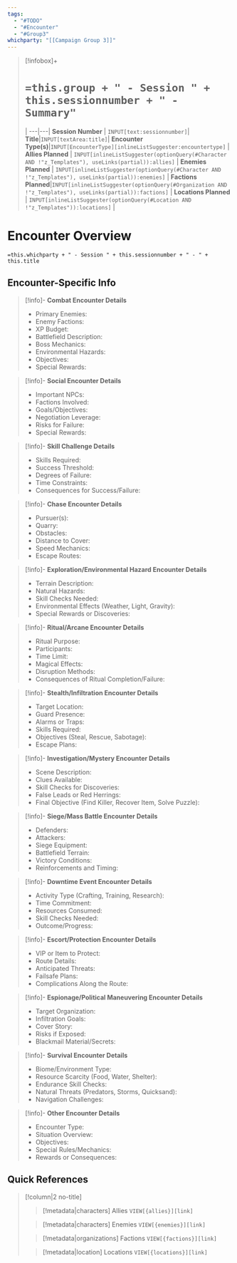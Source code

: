 ```yaml
---
tags:
  - "#TODO"
  - "#Encounter"
  - "#Group3"
whichparty: "[[Campaign Group 3]]"
---
```

> [!infobox]+
> # `=this.group + " - Session " + this.sessionnumber + " - Summary"`
>  |
> ---|---|
> **Session Number** | `INPUT[text:sessionnumber]`|
> **Title**|`INPUT[textArea:title]`|
> **Encounter Type(s)**|`INPUT[EncounterType][inlineListSuggester:encountertype]` |
> **Allies Planned** | `INPUT[inlineListSuggester(optionQuery(#Character AND !"z_Templates"), useLinks(partial)):allies]` |
> **Enemies Planned** | `INPUT[inlineListSuggester(optionQuery(#Character AND !"z_Templates"), useLinks(partial)):enemies]` |
> **Factions Planned**|`INPUT[inlineListSuggester(optionQuery(#Organization AND !"z_Templates"), useLinks(partial)):factions]` |
> **Locations Planned** | `INPUT[inlineListSuggester(optionQuery(#Location AND !"z_Templates")):locations]` |

# Encounter  Overview
`=this.whichparty + " - Session " + this.sessionnumber + " - " + this.title`

## Encounter-Specific Info
> [!info]- **Combat Encounter Details**
> - Primary Enemies:
> - Enemy Factions:
> - XP Budget:
> - Battlefield Description:
> - Boss Mechanics:
> - Environmental Hazards:
> - Objectives:
> - Special Rewards:

> [!info]- **Social Encounter Details**
> - Important NPCs:
> - Factions Involved:
> - Goals/Objectives:
> - Negotiation Leverage:
> - Risks for Failure:
> - Special Rewards:

> [!info]- **Skill Challenge Details**
> - Skills Required:
> - Success Threshold:
> - Degrees of Failure:
> - Time Constraints:
> - Consequences for Success/Failure:

> [!info]- **Chase Encounter Details**
> - Pursuer(s):
> - Quarry:
> - Obstacles:
> - Distance to Cover:
> - Speed Mechanics:
> - Escape Routes:

> [!info]- **Exploration/Environmental Hazard Encounter Details**
> - Terrain Description:
> - Natural Hazards:
> - Skill Checks Needed:
> - Environmental Effects (Weather, Light, Gravity):
> - Special Rewards or Discoveries:

> [!info]- **Ritual/Arcane Encounter Details**
> - Ritual Purpose:
> - Participants:
> - Time Limit:
> - Magical Effects:
> - Disruption Methods:
> - Consequences of Ritual Completion/Failure:

> [!info]- **Stealth/Infiltration Encounter Details**
> - Target Location:
> - Guard Presence:
> - Alarms or Traps:
> - Skills Required:
> - Objectives (Steal, Rescue, Sabotage):
> - Escape Plans:

> [!info]- **Investigation/Mystery Encounter Details**
> - Scene Description:
> - Clues Available:
> - Skill Checks for Discoveries:
> - False Leads or Red Herrings:
> - Final Objective (Find Killer, Recover Item, Solve Puzzle):

> [!info]- **Siege/Mass Battle Encounter Details**
> - Defenders:
> - Attackers:
> - Siege Equipment:
> - Battlefield Terrain:
> - Victory Conditions:
> - Reinforcements and Timing:

> [!info]- **Downtime Event Encounter Details**
> - Activity Type (Crafting, Training, Research):
> - Time Commitment:
> - Resources Consumed:
> - Skill Checks Needed:
> - Outcome/Progress:

> [!info]- **Escort/Protection Encounter Details**
> - VIP or Item to Protect:
> - Route Details:
> - Anticipated Threats:
> - Failsafe Plans:
> - Complications Along the Route:

> [!info]- **Espionage/Political Maneuvering Encounter Details**
> - Target Organization:
> - Infiltration Goals:
> - Cover Story:
> - Risks if Exposed:
> - Blackmail Material/Secrets:

> [!info]- **Survival Encounter Details**
> - Biome/Environment Type:
> - Resource Scarcity (Food, Water, Shelter):
> - Endurance Skill Checks:
> - Natural Threats (Predators, Storms, Quicksand):
> - Navigation Challenges:

> [!info]- **Other Encounter Details**
> - Encounter Type:
> - Situation Overview:
> - Objectives:
> - Special Rules/Mechanics:
> - Rewards or Consequences:




## Quick References

> [!column|2 no-title]
>> [!metadata|characters] Allies
>> `VIEW[{allies}][link]`
>
>> [!metadata|characters] Enemies
>> `VIEW[{enemies}][link]`
>
>> [!metadata|organizations] Factions
>> `VIEW[{factions}][link]`
>
>> [!metadata|location] Locations
>> `VIEW[{locations}][link]`
